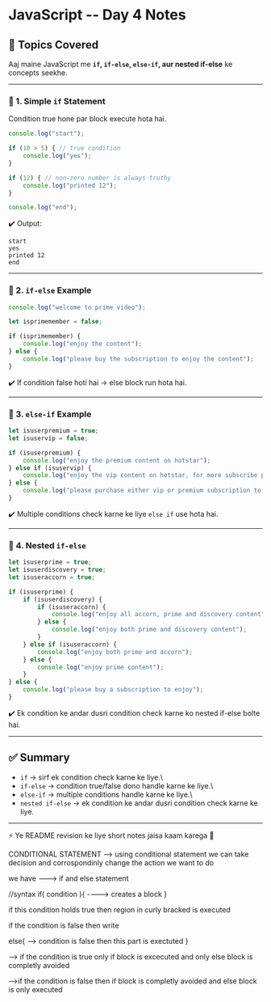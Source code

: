 # JavaScript -- Day 4 Notes

## 📌 Topics Covered

Aaj maine JavaScript me **`if`, `if-else`, `else-if`, aur nested
if-else** ke concepts seekhe.

------------------------------------------------------------------------

### 🔹 1. Simple `if` Statement

Condition true hone par block execute hota hai.

``` js
console.log("start");

if (10 > 5) { // true condition
    console.log("yes");
}

if (12) { // non-zero number is always truthy
    console.log("printed 12");
}

console.log("end");
```

✔️ Output:

    start
    yes
    printed 12
    end

------------------------------------------------------------------------

### 🔹 2. `if-else` Example

``` js
console.log("welcome to prime video");

let isprimemember = false;

if (isprimemember) {
    console.log("enjoy the content");
} else {
    console.log("please buy the subscription to enjoy the content");
}
```

✔️ If condition false hoti hai → else block run hota hai.

------------------------------------------------------------------------

### 🔹 3. `else-if` Example

``` js
let isuserpremium = true;
let isuservip = false;

if (isuserpremium) {
    console.log("enjoy the premium content on hotstar");
} else if (isuservip) {
    console.log("enjoy the vip content on hotstar, for more subscribe premium");
} else {
    console.log("please purchase either vip or premium subscription to enjoy content on hotstar");
}
```

✔️ Multiple conditions check karne ke liye `else if` use hota hai.

------------------------------------------------------------------------

### 🔹 4. Nested `if-else`

``` js
let isuserprime = true;
let isuserdiscovery = true;
let isuseraccorn = true;

if (isuserprime) {
    if (isuserdiscovery) {
        if (isuseraccorn) {
            console.log("enjoy all accorn, prime and discovery content");
        } else {
            console.log("enjoy both prime and discovery content");
        }
    } else if (isuseraccorn) {
        console.log("enjoy both prime and accorn");
    } else {
        console.log("enjoy prime content");
    }
} else {
    console.log("please buy a subscription to enjoy");
}
```

✔️ Ek condition ke andar dusri condition check karne ko nested if-else
bolte hai.

------------------------------------------------------------------------

## ✅ Summary

-   `if` → sirf ek condition check karne ke liye.\
-   `if-else` → condition true/false dono handle karne ke liye.\
-   `else-if` → multiple conditions handle karne ke liye.\
-   `nested if-else` → ek condition ke andar dusri condition check karne
    ke liye.

------------------------------------------------------------------------

⚡ Ye README revision ke liye short notes jaisa kaam karega 🚀

CONDITIONAL STATEMENT -->
using conditional statement we can take decision and corrospondinly change the action we want to do

we have ---> if and else statement 

//syntax 
if(  condition ){
    ----> creates a block 
}

if this condition holds true then region in curly bracked is executed 

if the condition is false then write

else{
    --> condition is false then this part is exectuted 
}

--> if the condition is true only if block is excecuted and only else block is completly avoided 

-->if the condition is false then if block is completly avoided and else block is only executed 